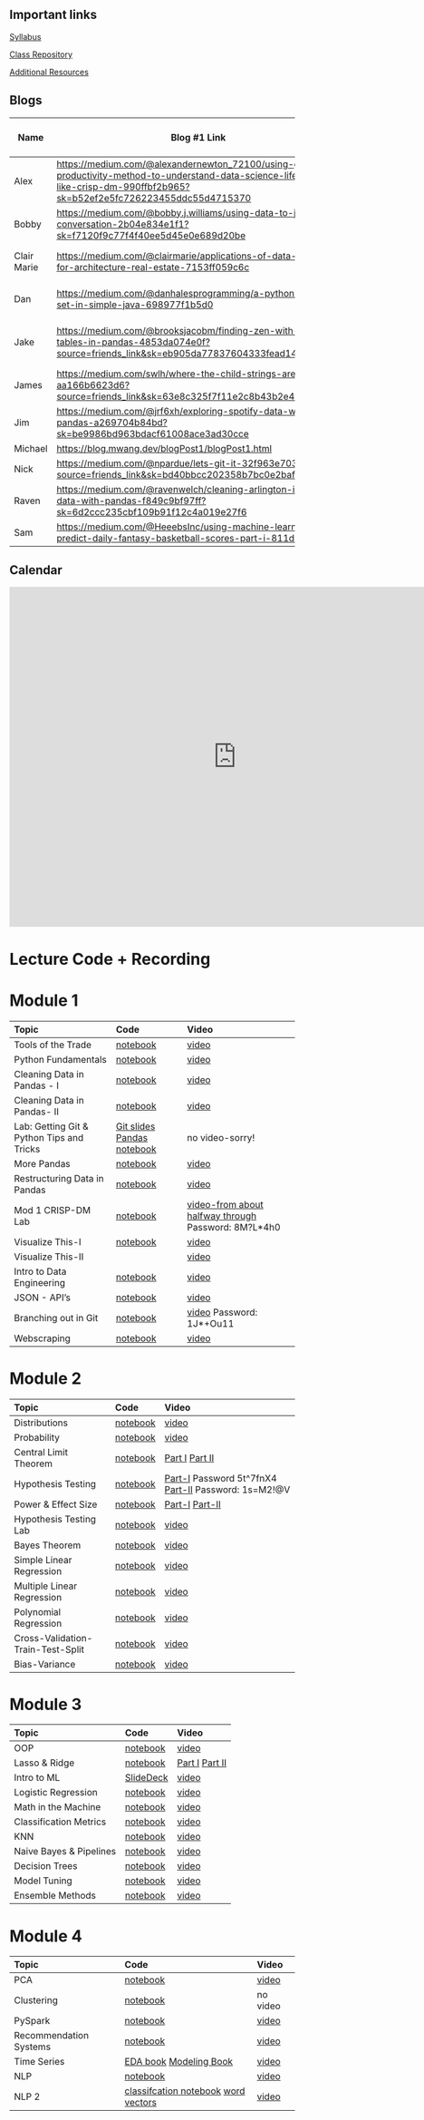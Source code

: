 ## Important links 

[Syllabus](https://hi.flatironschool.com/rs/072-UWY-209/images/FIS_DS_OnCampus_Syllabus_6_5_2019.pdf)

[Class Repository](https://github.com/learn-co-students/dc-ds-060120/blob/master/README.md)

[Additional Resources](https://drive.google.com/open?id=1qYxioNRi3tJmA-PrsdJZm16RDEnyk_fsLLETlCRsScU)


## Blogs
|  Name | Blog #1 Link | Blog #2 Link | Blog #3 Link | Blog #4 Link |
| --- | --- | --- | --- | --- |
|Alex|https://medium.com/@alexandernewton_72100/using-gtd-productivity-method-to-understand-data-science-lifecycles-like-crisp-dm-990ffbf2b965?sk=b52ef2e5fc726223455ddc55d4715370| | |
|Bobby| https://medium.com/@bobby.j.williams/using-data-to-join-the-conversation-2b04e834e1f1?sk=f7120f9c77f4f40ee5d45e0e689d20be| https://medium.com/@bobby.j.williams/python-and-process-control-pt-1-ff2978b8901a?sk=7457cc32a0d848b5420c7090ca848449 | |
|Clair Marie|https://medium.com/@clairmarie/applications-of-data-science-for-architecture-real-estate-7153ff059c6c| https://medium.com/@clairmarie/exploratory-data-analysis-of-green-building-market-share-using-pandas-matplotlib-5404ead3f5d8 | |
|Dan|https://medium.com/@danhalesprogramming/a-python-style-set-in-simple-java-698977f1b5d0 |https://medium.com/@danhalesprogramming/making-sense-of-sampling-distributions-39598b575fbe?source=friends_link&sk=b39ee7a48148a9031d97fc1596881d62 | |
|Jake|https://medium.com/@brooksjacobm/finding-zen-with-pivot-tables-in-pandas-4853da074e0f?source=friends_link&sk=eb905da77837604333fead141093ac8f |https://levelup.gitconnected.com/solve-and-understand-the-project-euler-problems-in-python-introduction-and-problems-1-3-32625d1633f7?source=friends_link&sk=2ee04af8ce5ecdf7be89ac3a47ecae38 |
|James| https://medium.com/swlh/where-the-child-strings-are-aa166b6623d6?source=friends_link&sk=63e8c325f7f11e2c8b43b2e44a887ab9 | https://medium.com/@shawjr3/carin-about-karen-being-frank-about-frank-c7d36e19dee5 | |
|Jim|https://medium.com/@jrf6xh/exploring-spotify-data-with-pandas-a269704b84bd?sk=be9986bd963bdacf61008ace3ad30cce| https://medium.com/@jrf6xh/making-maps-in-python-8dcb6d4d4451 | |
|Michael|https://blog.mwang.dev/blogPost1/blogPost1.html|https://blog.mwang.dev/blogPost2/blogPost2.html| |
|Nick|https://medium.com/@npardue/lets-git-it-32f963e70308?source=friends_link&sk=bd40bbcc202358b7bc0e2bafbdca7bb3|https://parduedatascience.wordpress.com/2020/07/10/bootstrapping-for-data-science/ | |
|Raven|https://medium.com/@ravenwelch/cleaning-arlington-income-data-with-pandas-f849c9bf97ff?sk=6d2ccc235cbf109b91f12c4a019e27f6| | |
|Sam|https://medium.com/@HeeebsInc/using-machine-learning-to-predict-daily-fantasy-basketball-scores-part-i-811de3c54a98| https://medium.com/@HeeebsInc/using-ai-to-hack-your-fantasy-lineup-2fe022886769#flatironschool | |

## Calendar

<iframe src="https://calendar.google.com/calendar/embed?src=flatironschool.com_kl4r6f0fbisflpmdnchoohdfvo%40group.calendar.google.com&ctz=America%2FNew_York" style="border: 0" width="800" height="600" frameborder="0" scrolling="no"></iframe>

# Lecture Code + Recording
# Module 1

| Topic                                  | Code                | Video                |
|:---|:---|:---|
|Tools of the Trade|[notebook](https://github.com/learn-co-students/dc-ds-060120/blob/master/mod-1/day-1-welcome/Getting-Started-with-Data-Science_After_Class.ipynb)|[video](https://wework.zoom.us/rec/share/-eZlPe2tqURLSKPC8B_TQ_YfOK7fX6a81SlM86ELyU0ZrtbYKNNS7BlH_dI6wpcK)|
|Python Fundamentals|[notebook](python-fundamentals-060120.ipynb)|[video](https://wework.zoom.com/rec/share/9-tPEY353zpOf6vg4h3OaoshON-0X6a80HBP_fAIzR5-gx7tUoyqmmfg1Vu88o4L)|
|Cleaning Data in Pandas - I| [notebook](https://github.com/learn-co-students/dc-ds-060120/blob/master/mod-1/day-3/Python%20Basics%20%2B%20Pandas%20I%20-%20060120.ipynb)|[video](https://wework.zoom.com/rec/share/9PVYEZDL1HJLE6fNt2bmA6Q-A6bFX6a82nUYq6AEy0yzIweWgSSScaJg4bXbMW-s)
|Cleaning Data in Pandas- II|[notebook](https://github.com/learn-co-students/dc-ds-060120/blob/master/mod-1/day-3/second_session/Libraries%20and%20Pandas-060120.ipynb)   |[video]( https://wework.zoom.com/rec/share/2MF8d-jvtT9OWq__wVHcQ_8NLKDOX6a82ycZ_foIxRpG-bIwihm1XROCbntF2Hq4)  |
|Lab: Getting Git & Python Tips and Tricks|[Git slides](https://docs.google.com/presentation/d/1NcM_tv2sKQT4J5GPI_nYAPCQCRpJrMLyOvniR6UdOy4/edit?usp=sharing) [Pandas notebook](https://github.com/learn-co-students/dc-ds-060120/blob/master/mod-1/day-3/Pandas_tips%26Tricks_Lab/Pandas%20Tips%20%26%20Review-mmitchell.ipynb)|no video-sorry!|
|More Pandas|[notebook](https://github.com/learn-co-students/dc-ds-060120/blob/master/mod-1/day-4/manipulating_data_with_pandas_full.ipynb)|[video](https://wework.zoom.com/rec/share/1eFfEJGo8GdJWbP25FnEB4MRBpS6T6a80HJN-6AEmB5s6wQWg60mrdLylhu_5_ft)
|Restructuring Data in Pandas|[notebook](https://github.com/learn-co-students/dc-ds-060120/blob/master/mod-1/week-2/day-1/Restructuring%20Data%20in%20Pandas%20-%20Murat.ipynb)|[video](https://wework.zoom.com/rec/share/xsVWHbrTxz9IBdLR1WTRXoxwRID9aaa803Me-_QEzhnAHDyngCOpMISfapZ3Qo3s)|
|Mod 1 CRISP-DM Lab| [notebook](Mod_1_CRISP_DM-mmitchell.ipynb)|[video-from about halfway through](https://wework.zoom.com/rec/share/6ONOFeD2qjNLUpWV-WPGZrwKMLi_T6a82idM-PsIzxyjXr2wbLhs2FQ8-MNNmRnq) Password: 8M?L*4h0|
|Visualize This-I| [notebook](https://github.com/learn-co-students/dc-ds-060120/blob/master/mod-1/week-2/day-2/matplotlib_seaborn_murat.ipynb)|[video](https://wework.zoom.com/rec/share/6eF4FOzPqWlJQrOU2WLCC5UzDojcaaa82nMe_PoLxR6Znp5n7sUqtWtDK0ujRsK8)|
|Visualize This-II| |[video](https://wework.zoom.com/rec/share/-OxkFJ7VrD1LaaeX5n_-R5MqHJTET6a80SlNqfYNn0lfP-raoNg53TKlzI6eZPoa)|
|Intro to Data Engineering|[notebook](https://github.com/learn-co-students/dc-ds-060120/blob/master/mod-1/week-2/day-3-databases-sql/sql-to-pandas.ipynb)|[video](https://wework.zoom.us/rec/share/2eBJconT6FFLX4XC4UXgdJweNJrLT6a8g3JN86cEnk8N5QC4DxTmOYQQH9n6TY4A)|
|JSON - API’s|[notebook]()|[video](https://wework.zoom.com/rec/share/5elHNbXq1lxOftbv82fjS7UeGZmiT6a81XUa8vMLyhzikALm6RH_q6EeWgp1mXGT)|
|Branching out in Git|[notebook](https://github.com/learn-co-students/dc-ds-060120/blob/master/mod-1/week-2/day-5-git-branching-merging-lab/index.ipynb)|[video](https://wework.zoom.com/rec/share/3NV8DrThqlpLWYGW8WfTePB7Idv8T6a8h3QZqaYMz0-52rQNIm4sQxy1pCsRENcE) Password: 1J*+Ou11|
|Webscraping|[notebook](webscraping_060120.ipynb)|[video](https://wework.zoom.com/rec/share/wZYuBe7ZyWVJAY302EPNebF9QoXVaaa8hCcf_fdYxUf2KyNrkvt4mKSd8I8dgJ-2)|

# Module 2

| Topic                                  | Code                | Video                |
|:---|:---|:---|
|Distributions |[notebook](https://github.com/learn-co-students/dc-ds-060120/blob/master/mod-2/day-1-Probability-Distributions/Random-Variables/Distributions-060120.ipynb) |[video](https://wework.zoom.com/rec/share/151xDejO0ERLRKf972PjBqssBqDVaaa8hHJMr6UMyhuRP-6zXJYZQHkGeyVcw_Es)|
|Probability | [notebook](https://github.com/learn-co-students/dc-ds-060120/blob/master/mod-2/day-1-Probability-Distributions/Probability/Probability-Basics-060120.ipynb)|[video](https://wework.zoom.com/rec/share/2sBTLpTB-VFOfKvOuBuOA_58IKa9X6a80Xcf8_YOxUbjbumtghjwOGbS16xoXP9-)|
|Central Limit Theorem|[notebook]()|[Part I](https://wework.zoom.com/rec/share/upJwFa-q0EBIa53mw1_hZ4oaXZj6eaa81SdI8vMMz0mU-k3SaOlgciT6DxExkLMR) [Part II](https://wework.zoom.com/rec/share/w_VcBrTV7klLRNLc-X3YeascBtnAaaa82yRK8_YNyUaYoYpQ7f0sMoVESDHZhK1T)|
|Hypothesis Testing|[notebook]()|[Part-I](https://wework.zoom.com/rec/share/4pZZAL_23X5OX6vu4n2BUZwmNZy4aaa8h3JLqPFYmUfqEqq6rAdjpfdAiHK1qhlV) Password 5t^7fnX4 [Part-II](https://wework.zoom.com/rec/share/wuVHcrWt_WRIcLfQ1liEWr8MRqW0eaa8gScW__Beyhkv_Oy336_rv4sdkF1jaLVu) Password: 1s=M2!@V|
|Power & Effect Size|[notebook](https://github.com/learn-co-students/dc-ds-060120/blob/master/mod-2/day-4-Effect-Size-Power/Effect_Sizes_Power_060120_after.ipynb)    | [Part-I](https://wework.zoom.com/rec/share/4NFYJOH-919LWKPTq2zQVrN5EoWieaa80SUbq_oImU750ONQL4f5AgebNIN66ayx) [Part-II](https://wework.zoom.com/rec/share/7OVKf6nK8EBIHImV-B-cfKU4HajDaaa81SRMrKYJyEb8ItjkePDi-nlYfCE536bH)      |
|Hypothesis Testing Lab| [notebook](https://github.com/learn-co-students/dc-ds-060120/blob/master/mod-2/day-4-Lab_Hypothesis-Testing/hypothesis_coach_lab-student-mmitchell.ipynb)|[video](https://wework.zoom.com/rec/share/9cNSNO3TyD1LaZHd8lODY7QvL97Leaa81CBK_6UOxU5XYzglT24lvNHCxkz0XY3Z)|
|Bayes Theorem|[notebook](https://github.com/learn-co-students/dc-ds-060120/blob/master/mod-2/day-5-Bayes-Theorem/bayes-060120-After.ipynb)      | [video](https://wework.zoom.com/rec/share/vdx6Pqvt1WBLWpXT7GaAZJUBO9vgeaa81SUbrKYNnu1bS1VtjXa91aJY8kuORAQ)       |
|Simple Linear Regression| [notebook](https://github.com/learn-co-students/dc-ds-060120/blob/master/mod-2/week-2/day-1-Simple_Linear_Regression/simple_linear_regression-student_version-mmitchell.ipynb)|[video](https://wework.zoom.com/rec/share/opxvKZHI9EBLcoXGzBngc_4OMNvnaaa80ShL-qBZxH_04DRIXiBIJKj29CfPgww)|
|Multiple Linear Regression|[notebook](https://github.com/learn-co-students/dc-ds-060120/blob/master/mod-2/week-2/day-2-Multiple_Linear_Regression/MultipleLinear_Regression-student_version.ipynb)|[video](https://wework.zoom.com/rec/share/2eh3c5rVyE5IHoHX1E3-XfUYIpnJX6a8gSUf-PoKzhq7dz_l5Chog3LR_n8NhixK)|
|Polynomial Regression| [notebook](https://github.com/learn-co-students/dc-ds-060120/blob/master/mod-2/extra_lectures/Polynomial_Regression-060120.ipynb)|[video](https://wework.zoom.com/rec/share/xM11F67-qj1LYtLS2EraWbwZDJm7aaa8hHUf_vQMz0aCCluHZ0MyfRpYLps3HaMz)|
|Cross-Validation-Train-Test-Split| [notebook](https://github.com/learn-co-students/dc-ds-060120/blob/master/mod-2/train-test-split/Train-test-split.ipynb)|[video](https://wework.zoom.com/rec/share/vcV7A5_S32BJGIn2-E-OBekDHq-4eaa8gCYfqfJcnUkgvOZM19VmgyGsTByRi-bS)|
|Bias-Variance|[notebook](https://github.com/learn-co-students/dc-ds-060120/blob/master/mod-2/extra_lectures/Bias-Variance/Bias_Variance.ipynb)|[video](https://wework.zoom.com/rec/share/x5BfEpTU7kBLH6vjq0_eYbMnAIq1eaa8gXQf8voMzhuivhcA9aFZlKDGk67e0nXf)|

# Module 3

| Topic                                  | Code                | Video                |
|:---|:---|:---|
|OOP|[notebook](OOP-Blueprints-060120.ipynb)|[video](https://youtu.be/vR-rK5ROY38)|
|Lasso & Ridge|[notebook](https://github.com/learn-co-students/dc-ds-060120/tree/master/mod-3/week-1/day-2-Lasso-Ridge/regularization)|[Part I](https://youtu.be/J_QdxkCtzdw) [Part II](https://youtu.be/qBAmpiPUuyM)|
|Intro to ML |[SlideDeck](https://docs.google.com/presentation/d/1T13FnqceiuO-4cENaVZz_X5neVRGoj_Of8bQpy2d5Tg/edit?usp=sharing)|[video](https://wework.zoom.com/rec/share/uZ1cLpHU6kZLZM_uuG3ec4gPJ93Jeaa81XVP_6cInR7i1RlO8hHWuB6i03IOBlMq)|
|Logistic Regression|[notebook](https://github.com/learn-co-students/dc-ds-060120/tree/master/mod-3/week-1/day-3-Logistic_Regression)|[video](https://wework.zoom.com/rec/share/-MB6IonsyTJIYa_n6RjVR6oYJYbVeaa8hnAYr6AJxUjpRoKm9njK0IdOe4i0QjHI)|
|Math in the Machine|[notebook](https://github.com/learn-co-students/dc-ds-060120/blob/master/mod-3/week-1/day-4-Math_in_the_machine/Math_in_the_machine-mmitchel.ipynb)|[video](https://youtu.be/KXyu_NZnWOA)|
|Classification Metrics| [notebook](https://github.com/learn-co-students/dc-ds-060120/blob/master/mod-3/week-1/day-5-Classification_Metrics/classification-mmitchell.ipynb)|[video](https://youtu.be/McI-T1RUjFA)|
|KNN| [notebook](https://github.com/learn-co-students/dc-ds-060120/blob/master/mod-3/week-2/day-1-KNN/knn_classification-mmitchell.ipynb)|[video](https://youtu.be/WbGFyjigUs8)|
|Naive Bayes & Pipelines|[notebook](https://github.com/learn-co-students/dc-ds-060120/blob/master/mod-3/week-2/day-2-Pipelines/pipelines-mmitchell.ipynb)|[video](https://youtu.be/x4BQnwusPMA)|
|Decision Trees| [notebook](https://github.com/learn-co-students/dc-ds-060120/blob/master/mod-3/week-2/day-3-Decision_trees/Decision-Trees-mmitchell.ipynb)|[video](https://youtu.be/02BexmkEvtc)|
|Model Tuning|[notebook](https://github.com/learn-co-students/dc-ds-060120/blob/master/mod-3/week-2/day-4-Hyperparameter_Tuning/Hyperparameter_Tuning_Lecture-mmitchell.ipynb)|[video](https://youtu.be/junXZq7tKks)|
|Ensemble Methods|[notebook](https://github.com/learn-co-students/dc-ds-060120/blob/master/mod-3/week-2/day-5-Ensemble_Methods/Ensemble_Methods-mmitchell.ipynb)|[video](https://youtu.be/LeGyL8arlqU)|


# Module 4

| Topic                                  | Code                | Video                |
|:---|:---|:---|
|PCA|[notebook](https://github.com/learn-co-students/dc-ds-060120/blob/master/mod-4/week-1/PCA/PCA-mmitchell.ipynb)|[video](https://flatironschool.zoom.us/rec/play/vJ0kIrj9pjo3HIecsASDBfF9W9XuKf2shHBI86cMn0i0B3kDN1Wnb-NBYuU5GpV2Joz1pxukyuiJfami?continueMode=true&_x_zm_rtaid=VUzfveP2TlKfmZQdxYn7jw.1596476944440.8046372ff42314f6833f2507d6c9c4b2&_x_zm_rhtaid=986)|
|Clustering|[notebook](https://github.com/learn-co-students/clustering_seattle-chicago-ds/)|no video| 
|PySpark|[notebook](https://github.com/learn-co-students/dc-ds-060120/blob/master/mod-4/week-1/Big_Data-PySpark/Spark-mmitchell.ipynb)|[video](https://flatironschool.zoom.us/rec/play/6Zwudu36rTw3S4aW5ASDAvB9W427Kq2s0CZP8_oIxRm0UHcKOwbwN7FENrTl2O7cNX8SjCtesy0dwmB7)|
|Recommendation Systems|[notebook](https://github.com/learn-co-students/dc-ds-060120/blob/master/mod-4/week-1/recommendation-systems/spark-als-mmitchell.ipynb)|[video](https://flatironschool.zoom.us/rec/share/6ed4LJ-r8FlIBbPiuV7tWYQoGY7oaaa803Qe-fYKnkYXDrfBXEXpkgYadqaHpNNV)|
|Time Series|[EDA book](https://github.com/learn-co-students/dc-ds-060120/blob/master/mod-4/week-1/time-series/time_series_EDA-enkeboll.ipynb) [Modeling Book](https://github.com/learn-co-students/dc-ds-060120/blob/master/mod-4/week-1/time-series/ts_models.ipynb)|[video](https://flatironschool.zoom.us/rec/share/zMlbA53RyT9LaaPTr1rNVf8APKq6aaa81XBIrPoMzx0wLdJUneMqWIIh-FwdiK9O)|
|NLP|[notebook](https://github.com/learn-co-students/dc-ds-060120/blob/master/mod-4/week-2/nlp-1/nlp-intro.ipynb)|[video](https://flatironschool.zoom.us/rec/share/-94sIJ3ox3xLQ6_xw2LNAK54RbvGX6a82iUaqfNZz0lC3hycRCnvXz7GCQoVZYa_)|
|NLP 2|[classifcation notebook](https://github.com/learn-co-students/dc-ds-060120/blob/master/mod-4/week-2/nlp-2/nlp_classification-enkeboll.ipynb) [word vectors](https://github.com/learn-co-students/dc-ds-060120/blob/master/mod-4/week-2/nlp-2/word_vectors-enkeboll.ipynb)|[video](https://flatironschool.zoom.us/rec/share/3cZaJpjZ-U5OYZWO2F6GQPIrLJveaaa8hClP_PoFyUv0X6GLHUjz8-fghFubTjne)|
